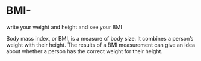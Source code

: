 # BMI-
write your weight and height and see your BMI 

Body mass index, or BMI, is a measure of body size. It combines a person’s weight with their height. The results of a BMI measurement can give an idea about whether a person has the correct weight for their height.
